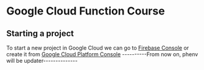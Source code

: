 # Google Cloud Function Course
## Starting a project
To start a new project in Google Cloud we can go to [Firebase Console](https://console.firebase.google.com) or create it from [Google Cloud Platform Console](https://console.cloud.google.com)
----------From now on, phenv will be updater--------------